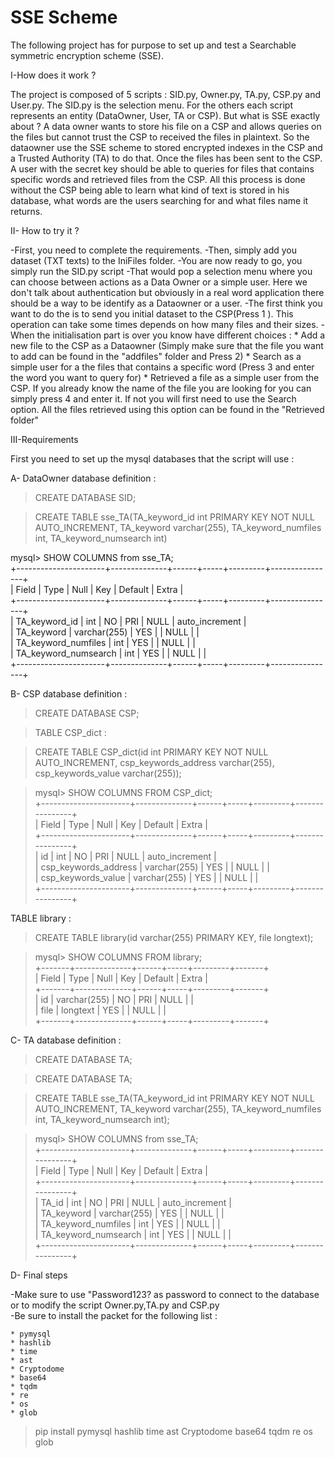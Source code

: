 # SSE Scheme

The following project has for purpose to set up and test a Searchable symmetric encryption scheme (SSE). 

I-How does it work ? 

The project is composed of 5 scripts : SID.py, Owner.py, TA.py, CSP.py and User.py. The SID.py is the selection menu. For the others each script represents an entity (DataOwner, User, TA or CSP). 
But what is SSE exactly about ? A data owner wants to store his file on a CSP and allows queries on the files but cannot trust the CSP to received the files in plaintext. So the dataowner use the SSE scheme to stored encrypted indexes in the CSP and a Trusted Authority (TA) to do that. Once the files has been sent to the CSP. A user with the secret key should be able to queries for files that contains specific words and retrieved files from the CSP. All this process is done without the CSP being able to learn what kind of text is stored in his database, what words are the users searching for and what files name it returns.


II- How to try it ? 

-First, you need to complete the requirements.
-Then, simply add you dataset (TXT texts) to the IniFiles folder.
-You are now ready to go, you simply run the SID.py script 
-That would pop a selection menu where you can choose between actions as a Data Owner or a simple user. Here we don't talk about authentication but obviously in a real word application there should be a way to be identify as a Dataowner or a user. 
-The first think you want to do the is to send you initial dataset to the CSP(Press 1 ). This operation can take some times depends on how many files and their sizes.
-When the initialisation part is over you know have different choices : 
    * Add a new file to the CSP as a Dataowner (Simply make sure that the file you want to add can be found in the "addfiles" folder and Press 2)
    * Search as a simple user for a the files that contains a specific word (Press 3 and enter the word you want to query for)
    * Retrieved a file as a simple user from the CSP. If you already know the name of the file you are looking for you can simply press 4 and enter it. If not you will first need to use the Search option. All the files retrieved using this option can be found in the "Retrieved folder" 

III-Requirements

First you need to set up the mysql databases that the script will use :

A- DataOwner database definition :

>CREATE DATABASE SID; 

>CREATE TABLE sse_TA(TA_keyword_id int PRIMARY KEY NOT NULL AUTO_INCREMENT,
TA_keyword varchar(255), TA_keyword_numfiles int, TA_keyword_numsearch int)

mysql> SHOW COLUMNS from sse_TA;  
+----------------------+--------------+------+-----+---------+----------------+    
| Field                 | Type         | Null | Key | Default | Extra          |    
+----------------------+--------------+------+-----+---------+----------------+    
| TA_keyword_id         | int          | NO   | PRI | NULL    | auto_increment |    
| TA_keyword            | varchar(255) | YES  |     | NULL    |                |    
| TA_keyword_numfiles   | int          | YES  |     | NULL    |                |    
| TA_keyword_numsearch  | int          | YES  |     | NULL    |                |    
+----------------------+--------------+------+-----+---------+----------------+    

B- CSP database definition :  

>CREATE DATABASE CSP;   

>TABLE CSP_dict :   

>CREATE TABLE CSP_dict(id int PRIMARY KEY NOT NULL AUTO_INCREMENT,
csp_keywords_address varchar(255), csp_keywords_value varchar(255));

>mysql> SHOW COLUMNS FROM CSP_dict;  
+----------------------+--------------+------+-----+---------+----------------+  
| Field                | Type         | Null | Key | Default | Extra          |  
+----------------------+--------------+------+-----+---------+----------------+  
| id                   | int          | NO   | PRI | NULL    | auto_increment |  
| csp_keywords_address | varchar(255) | YES  |     | NULL    |                |  
| csp_keywords_value   | varchar(255) | YES  |     | NULL    |                |  
+----------------------+--------------+------+-----+---------+----------------+  

TABLE library :   

>CREATE TABLE library(id varchar(255) PRIMARY KEY,
file longtext);  

>mysql> SHOW COLUMNS FROM library;  
+-------+--------------+------+-----+---------+-------+  
| Field | Type         | Null | Key | Default | Extra |  
+-------+--------------+------+-----+---------+-------+  
| id    | varchar(255) | NO   | PRI | NULL    |       |  
| file  | longtext     | YES  |     | NULL    |       |  
+-------+--------------+------+-----+---------+-------+  

C- TA database definition :   

>CREATE DATABASE TA;   

>CREATE DATABASE TA;  

>CREATE TABLE sse_TA(TA_keyword_id int PRIMARY KEY NOT NULL AUTO_INCREMENT,
TA_keyword varchar(255), TA_keyword_numfiles int, TA_keyword_numsearch int);    

>mysql> SHOW COLUMNS from sse_TA;  
+----------------------+--------------+------+-----+---------+----------------+  
| Field                | Type         | Null | Key | Default | Extra          |  
+----------------------+--------------+------+-----+---------+----------------+  
| TA_id                | int          | NO   | PRI | NULL    | auto_increment |  
| TA_keyword           | varchar(255) | YES  |     | NULL    |                |  
| TA_keyword_numfiles  | int          | YES  |     | NULL    |                |  
| TA_keyword_numsearch | int          | YES  |     | NULL    |                |  
+----------------------+--------------+------+-----+---------+----------------+  


D- Final steps  

-Make sure to use "Password123? as password to connect to the database or to modify the script Owner.py,TA.py and CSP.py  
-Be sure to install the packet for the following list :   

    * pymysql
    * hashlib
    * time
    * ast
    * Cryptodome
    * base64
    * tqdm
    * re
    * os
    * glob

> pip install pymysql hashlib time ast Cryptodome base64 tqdm re os glob
